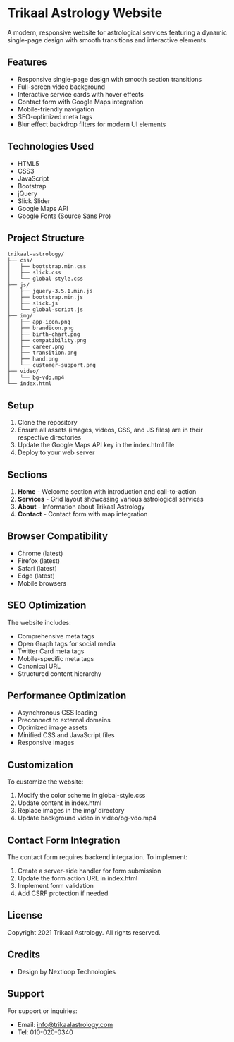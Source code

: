 # Trikaal Astrology Website

A modern, responsive website for astrological services featuring a dynamic single-page design with smooth transitions and interactive elements.

## Features

- Responsive single-page design with smooth section transitions
- Full-screen video background
- Interactive service cards with hover effects
- Contact form with Google Maps integration
- Mobile-friendly navigation
- SEO-optimized meta tags
- Blur effect backdrop filters for modern UI elements

## Technologies Used

- HTML5
- CSS3
- JavaScript
- Bootstrap
- jQuery
- Slick Slider
- Google Maps API
- Google Fonts (Source Sans Pro)

## Project Structure

```
trikaal-astrology/
├── css/
│   ├── bootstrap.min.css
│   ├── slick.css
│   └── global-style.css
├── js/
│   ├── jquery-3.5.1.min.js
│   ├── bootstrap.min.js
│   ├── slick.js
│   └── global-script.js
├── img/
│   ├── app-icon.png
│   ├── brandicon.png
│   ├── birth-chart.png
│   ├── compatibility.png
│   ├── career.png
│   ├── transition.png
│   ├── hand.png
│   └── customer-support.png
├── video/
│   └── bg-vdo.mp4
└── index.html
```

## Setup

1. Clone the repository
2. Ensure all assets (images, videos, CSS, and JS files) are in their respective directories
3. Update the Google Maps API key in the index.html file
4. Deploy to your web server

## Sections

1. **Home** - Welcome section with introduction and call-to-action
2. **Services** - Grid layout showcasing various astrological services
3. **About** - Information about Trikaal Astrology
4. **Contact** - Contact form with map integration

## Browser Compatibility

- Chrome (latest)
- Firefox (latest)
- Safari (latest)
- Edge (latest)
- Mobile browsers

## SEO Optimization

The website includes:

- Comprehensive meta tags
- Open Graph tags for social media
- Twitter Card meta tags
- Mobile-specific meta tags
- Canonical URL
- Structured content hierarchy

## Performance Optimization

- Asynchronous CSS loading
- Preconnect to external domains
- Optimized image assets
- Minified CSS and JavaScript files
- Responsive images

## Customization

To customize the website:

1. Modify the color scheme in global-style.css
2. Update content in index.html
3. Replace images in the img/ directory
4. Update background video in video/bg-vdo.mp4

## Contact Form Integration

The contact form requires backend integration. To implement:

1. Create a server-side handler for form submission
2. Update the form action URL in index.html
3. Implement form validation
4. Add CSRF protection if needed

## License

Copyright 2021 Trikaal Astrology. All rights reserved.

## Credits

- Design by Nextloop Technologies

## Support

For support or inquiries:

- Email: info@trikaalastrology.com
- Tel: 010-020-0340
